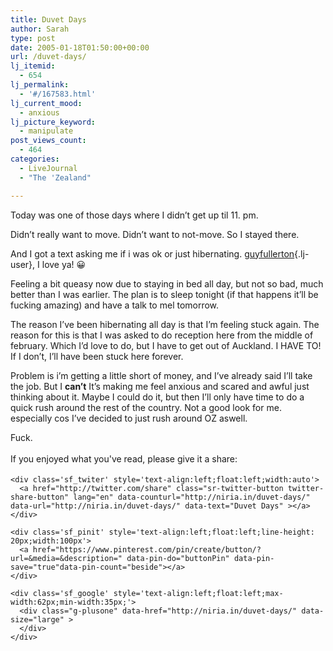 ```yaml
---
title: Duvet Days
author: Sarah
type: post
date: 2005-01-18T01:50:00+00:00
url: /duvet-days/
lj_itemid:
  - 654
lj_permalink:
  - '#/167583.html'
lj_current_mood:
  - anxious
lj_picture_keyword:
  - manipulate
post_views_count:
  - 464
categories:
  - LiveJournal
  - "The 'Zealand"

---
```

<div id="fb-root">
</div>

Today was one of those days where I didn&#8217;t get up til 11. pm.
  
Didn&#8217;t really want to move. Didn&#8217;t want to not-move. So I stayed there.
  
And I got a text asking me if i was ok or just hibernating. [guyfullerton][1]{.lj-user}, I love ya! 😀

Feeling a bit queasy now due to staying in bed all day, but not so bad, much better than I was earlier. The plan is to sleep tonight (if that happens it&#8217;ll be fucking amazing) and have a talk to mel tomorrow.

The reason I&#8217;ve been hibernating all day is that I&#8217;m feeling stuck again. The reason for this is that I was asked to do reception here from the middle of february. Which I&#8217;d love to do, but I have to get out of Auckland. I HAVE TO! If I don&#8217;t, I&#8217;ll have been stuck here forever.
  
Problem is i&#8217;m getting a little short of money, and I&#8217;ve already said I&#8217;ll take the job. But I **can&#8217;t** It&#8217;s making me feel anxious and scared and awful just thinking about it. Maybe I could do it, but then I&#8217;ll only have time to do a quick rush around the rest of the country. Not a good look for me. especially cos I&#8217;ve decided to just rush around OZ aswell.

Fuck.

<div class='sfsi_Sicons' style='width: 100%; display: inline-block; vertical-align: middle; text-align:left'>
  <div style='margin:0px 8px 0px 0px; line-height: 24px'>
    <span>If you enjoyed what you've read, please give it a share:</span>
  </div>
  
  <div class='sfsi_socialwpr'>
    <div class='sf_fb' style='text-align:left;width:125px'>
      <div class="fb-like" href="http://niria.in/duvet-days/" width="180" send="false" showfaces="false"  action="like" data-share="true"data-layout="button_count" >
      </div>
    </div>
    
    <div class='sf_twiter' style='text-align:left;float:left;width:auto'>
      <a href="http://twitter.com/share" class="sr-twitter-button twitter-share-button" lang="en" data-counturl="http://niria.in/duvet-days/" data-url="http://niria.in/duvet-days/" data-text="Duvet Days" ></a>
    </div>
    
    <div class='sf_pinit' style='text-align:left;float:left;line-height: 20px;width:100px'>
      <a href="https://www.pinterest.com/pin/create/button/?url=&media=&description=" data-pin-do="buttonPin" data-pin-save="true"data-pin-count="beside"></a>
    </div>
    
    <div class='sf_google' style='text-align:left;float:left;max-width:62px;min-width:35px;'>
      <div class="g-plusone" data-href="http://niria.in/duvet-days/" data-size="large" >
      </div>
    </div>
  </div>
</div>

 [1]: http://guyfullerton.livejournal.com/